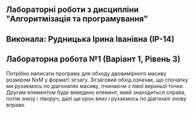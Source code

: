 ## Лабораторні роботи з дисципліни "Алгоритмізація та програмування"

## Виконала: Рудницька Ірина Іванівна (ІР-14)
## Лабораторна робота №1 (Варіант 1, Рівень 3)

Потрібно написати програму для обходу двовимірного масиву розміром NxM у форматі зігзагу. Зігзаговий обхід означає, що спочатку ми рухаємось по діагоналях масиву,
пчинаючи з лівої верхньої точки. Другим елементом буде виведено елемент, який
знаходиться справа, потім знизу і ліворуч, далі ще крок вниз і рухаємось по діагоналі знову
вправо.